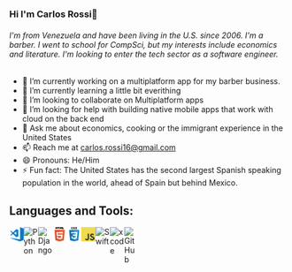 
### Hi I'm Carlos Rossi👋
###### I'm from Venezuela and have been living in the U.S. since 2006. I'm a barber. I went to school for CompSci, but my interests include economics and literature. I'm looking to enter the tech sector as a software engineer.

- 🔭 I’m currently working on a multiplatform app for my barber business. 
- 🌱 I’m currently learning a little bit everithing 
- 👯 I’m looking to collaborate on Multiplatform apps
- 🤔 I’m looking for help with building native mobile apps that work with cloud on the back end
- 💬 Ask me about economics, cooking or the immigrant experience in the United States
- 📫 Reach me at carlos.rossi16@gmail.com
- 😄 Pronouns: He/Him
- ⚡ Fun fact: The United States has the second largest Spanish speaking population in the world, ahead of Spain but behind Mexico.


## Languages and Tools:
<img align="left" alt="Visual Studio Code" width="26px" src="https://raw.githubusercontent.com/github/explore/80688e429a7d4ef2fca1e82350fe8e3517d3494d/topics/visual-studio-code/visual-studio-code.png" />
<img align="left" alt="Python" width="26px" src="https://cdn3.iconfinder.com/data/icons/logos-and-brands-adobe/512/267_Python-512.png" />
<img align="left" alt="Django" width="26px" src="https://icon-library.com/images/django-icon/django-icon-0.jpg" />
<img align="left" alt="HTML5" width="26px" src="https://raw.githubusercontent.com/github/explore/80688e429a7d4ef2fca1e82350fe8e3517d3494d/topics/html/html.png" />
<img align="left" alt="CSS3" width="26px" src="https://raw.githubusercontent.com/github/explore/80688e429a7d4ef2fca1e82350fe8e3517d3494d/topics/css/css.png" />
<img align="left" alt="JavaScript" width="26px" src="https://raw.githubusercontent.com/github/explore/80688e429a7d4ef2fca1e82350fe8e3517d3494d/topics/javascript/javascript.png" />
<img align="left" alt="Swift" width="26px" src="https://cdn.iconscout.com/icon/free/png-256/swift-2038869-1720082.png" />
<img align="left" alt="xcode" width="26px" src="https://developer.apple.com/design/human-interface-guidelines/macos/images/app-icon-realistic-materials_2x.png" />
<img align="left" alt="GitHub" width="26px" src="https://user-images.githubusercontent.com/1784648/97818784-c4fc1080-1ca4-11eb-8681-56ec3fa21756.png" />


[website]: https://codeSTACKr.com
[linkedin]: www.linkedin.com/in/carlosnavaja16
[twitter]: https://twitter.com/carlosnavaja16
[instagram]: https://instagram.com/carlosnavaja16
